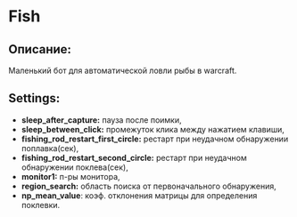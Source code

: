 # Fish

## Описание: 
Маленький бот для автоматической ловли рыбы в warcraft.

## Settings:
- **sleep_after_capture:** пауза после поимки,
- **sleep_between_click:** промежуток клика между нажатием клавиши,
- **fishing_rod_restart_first_circle:** рестарт при неудачном обнаружении поплавка(сек),
- **fishing_rod_restart_second_circle:** рестарт при неудачном обнаружении поклева(сек),
- **monitor1:** п-ры монитора,
- **region_search:** область поиска от первоначального обнаружения,
- **np_mean_value**: коэф. отклонения матрицы для определения поклевки.
